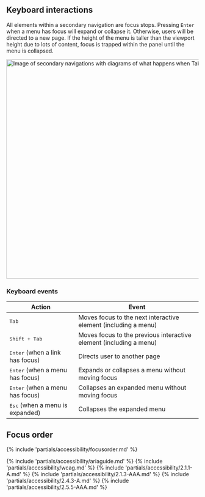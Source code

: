 

## Keyboard interactions

All elements within a secondary navigation are focus stops. Pressing <code>Enter</code> when a menu has focus will expand or collapse it. Otherwise, users will be directed to a new page. If the height of the menu is taller than the viewport height due to lots of content, focus is trapped within the panel until the menu is collapsed.

<uxdot-example width-adjustment="872px">
  <img src="../nav-secondary-a11y-keyboard-interactions.png"
        alt="Image of secondary navigations with diagrams of what happens when Tab or Enter keys are pressed"
        width="872"
        height="574">
</uxdot-example>

### Keyboard events

<rh-table>
  <table>
    <thead>
      <tr>
        <th scope="col" data-label="Action">Action</th>
        <th scope="col" data-label="Event">Event</th>
      </tr>
    </thead>
    <tbody>
      <tr>
        <td data-label="Action"><kbd>Tab</kbd></td>
        <td data-label="Event">Moves focus to the next interactive element (including a menu)</td>
      </tr>
      <tr>
        <td data-label="Action"><kbd>Shift + Tab</kbd></td>
        <td data-label="Event">Moves focus to the previous interactive element (including a menu)</td>
      </tr>
      <tr>
        <td data-label="Action"><kbd>Enter</kbd> (when a link has focus)</td>
        <td data-label="Event">Directs user to another page</td>
      </tr>
      <tr>
        <td data-label="Action"><kbd>Enter</kbd> (when a menu has focus)</td>
        <td data-label="Event">Expands or collapses a menu without moving focus</td>
      </tr>
      <tr>
        <td data-label="Action"><kbd>Enter</kbd> (when a menu has focus)</td>
        <td data-label="Event">Collapses an expanded menu without moving focus</td>
      </tr>
      <tr>
        <td data-label="Action"><kbd>Esc</kbd> (when a menu is expanded)</td>
        <td data-label="Event">Collapses the expanded menu</td>
      </tr>
    </tbody>
  </table>
</rh-table>


## Focus order

{% include 'partials/accessibility/focusorder.md' %}

{% include 'partials/accessibility/ariaguide.md' %}
{% include 'partials/accessibility/wcag.md' %}
{% include 'partials/accessibility/2.1.1-A.md' %}
{% include 'partials/accessibility/2.1.3-AAA.md' %}
{% include 'partials/accessibility/2.4.3-A.md' %}
{% include 'partials/accessibility/2.5.5-AAA.md' %}